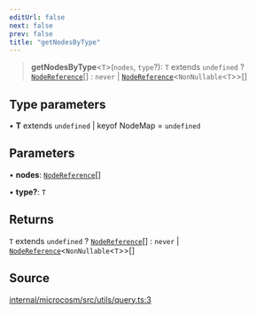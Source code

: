 ```yaml
---
editUrl: false
next: false
prev: false
title: "getNodesByType"
---
```


> **getNodesByType**\<`T`\>(`nodes`, `type`?): `T` extends `undefined` ? [`NodeReference`](../type-aliases/NodeReference.md)[] : `never` \| [`NodeReference`](../type-aliases/NodeReference.md)\<`NonNullable`\<`T`\>\>[]

## Type parameters

• **T** extends `undefined` \| keyof NodeMap = `undefined`

## Parameters

• **nodes**: [`NodeReference`](../type-aliases/NodeReference.md)[]

• **type?**: `T`

## Returns

`T` extends `undefined` ? [`NodeReference`](../type-aliases/NodeReference.md)[] : `never` \| [`NodeReference`](../type-aliases/NodeReference.md)\<`NonNullable`\<`T`\>\>[]

## Source

[internal/microcosm/src/utils/query.ts:3](https://github.com/nodenogg-in/alpha-p2p/blob/bd4a66e/internal/microcosm/src/utils/query.ts#L3)
